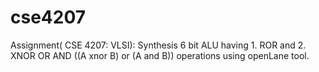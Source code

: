 # cse4207
Assignment( CSE 4207: VLSI): Synthesis 6 bit ALU having 1. ROR and 2. XNOR OR AND ((A xnor B) or (A and B)) operations using openLane tool.
